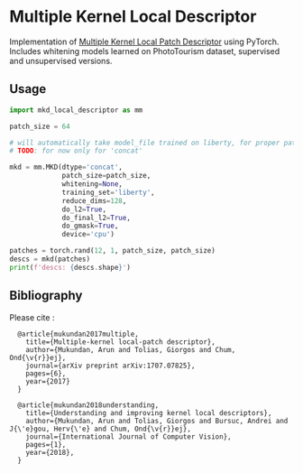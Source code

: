 # Multiple Kernel Local Descriptor

Implementation of [Multiple Kernel Local Patch Descriptor](https://arxiv.org/abs/1707.07825) using PyTorch.
Includes whitening models learned on PhotoTourism dataset, supervised and unsupervised versions.

## Usage

```python
import mkd_local_descriptor as mm

patch_size = 64

# will automatically take model_file trained on liberty, for proper patch_size, else closest.
# TODO: for now only for 'concat'

mkd = mm.MKD(dtype='concat',
             patch_size=patch_size,
             whitening=None,
             training_set='liberty',
             reduce_dims=128,
             do_l2=True,
             do_final_l2=True,
             do_gmask=True,
             device='cpu')

patches = torch.rand(12, 1, patch_size, patch_size)
descs = mkd(patches)
print(f'descs: {descs.shape}')

```

## Bibliography
  Please cite :
```
  @article{mukundan2017multiple,
    title={Multiple-kernel local-patch descriptor},
    author={Mukundan, Arun and Tolias, Giorgos and Chum, Ond{\v{r}}ej},
    journal={arXiv preprint arXiv:1707.07825},
    pages={6},
    year={2017}
  }

  @article{mukundan2018understanding,
    title={Understanding and improving kernel local descriptors},
    author={Mukundan, Arun and Tolias, Giorgos and Bursuc, Andrei and J{\'e}gou, Herv{\'e} and Chum, Ond{\v{r}}ej},
    journal={International Journal of Computer Vision},
    pages={1},
    year={2018},
  }
```
